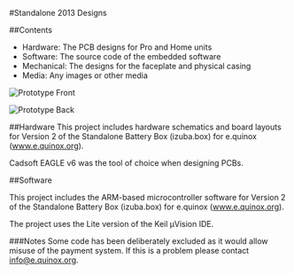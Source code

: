 #Standalone 2013 Designs

##Contents

* Hardware: The PCB designs for Pro and Home units
* Software: The source code of the embedded software
* Mechanical: The designs for the faceplate and physical casing
* Media: Any images or other media

![Prototype Front](https://raw.github.com/equinoxorg/standalone_v2/master/Media/img_front.jpg)

![Prototype Back](https://raw.github.com/equinoxorg/standalone_v2/master/Media/img_back.jpg)

##Hardware
This project includes hardware schematics and board layouts for Version 2 of the Standalone Battery Box (izuba.box) for e.quinox (www.e.quinox.org).

Cadsoft EAGLE v6 was the tool of choice when designing PCBs.

##Software

This project includes the ARM-based microcontroller software for Version 2 of the Standalone Battery Box (izuba.box) for e.quinox (www.e.quinox.org).

The project uses the Lite version of the Keil µVision IDE.

###Notes
Some code has been deliberately excluded as it would allow misuse of the payment system. If this is a problem please contact [info@e.quinox.org](mailto:info@e.quinox.org).
